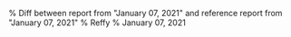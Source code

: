 % Diff between report from "January 07, 2021" and reference report from "January 07, 2021"
% Reffy
% January 07, 2021

